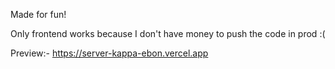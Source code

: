 Made for fun!

Only frontend works because I don't have money to push the code in prod :(

Preview:- https://server-kappa-ebon.vercel.app
